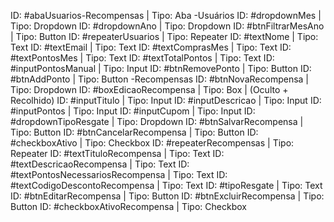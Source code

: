ID: #abaUsuarios-Recompensas | Tipo: Aba
-Usuários
	ID: #dropdownMes | Tipo: Dropdown
	ID: #dropdownAno | Tipo: Dropdown
	ID: #btnFiltrarMesAno | Tipo: Button
	ID: #repeaterUsuarios | Tipo: Repeater
		ID: #textNome | Tipo: Text
		ID: #textEmail | Tipo: Text
		ID: #textComprasMes | Tipo: Text
		ID: #textPontosMes | Tipo: Text
		ID: #textTotalPontos | Tipo: Text
		ID: #inputPontosManual | Tipo: Input
		ID: #btnRemovePonto | Tipo: Button
		ID: #btnAddPonto | Tipo: Button
-Recompensas
	ID: #btnNovaRecompensa | Tipo: Dropdown
	ID: #boxEdicaoRecompensa | Tipo: Box | (Oculto + Recolhido)
		ID: #inputTitulo | Tipo: Input
		ID: #inputDescricao | Tipo: Input
		ID: #inputPontos | Tipo: Input
		ID: #inputCupom | Tipo: Input
		ID: #dropdownTipoResgate | Tipo: Dropdown
		ID: #btnSalvarRecompensa | Tipo: Button
		ID: #btnCancelarRecompensa | Tipo: Button
		ID: #checkboxAtivo | Tipo: Checkbox
	ID: #repeaterRecompensas | Tipo: Repeater
		ID: #textTituloRecompensa | Tipo: Text
		ID: #textDescricaoRecompensa | Tipo: Text
		ID: #textPontosNecessariosRecompensa | Tipo: Text
		ID: #textCodigoDescontoRecompensa | Tipo: Text
		ID: #tipoResgate | Tipo: Text
		ID: #btnEditarRecompensa | Tipo: Button
		ID: #btnExcluirRecompensa | Tipo: Button
		ID: #checkboxAtivoRecompensa | Tipo: Checkbox